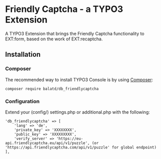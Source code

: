 # Friendly Captcha - a TYPO3 Extension

A TYPO3 Extension that brings the Friendly Captcha functionality to EXT:form, based on the work of EXT:recaptcha.

## Installation
### Composer
The recommended way to install TYPO3 Console is by using [Composer](https://getcomposer.org):

    composer require balatd/db_friendlycaptcha

### Configuration

Extend your (config/) settings.php or additional.php with the following:

    'db_friendlycaptcha' => [
        'lang' => 'de',
        'private_key' => 'XXXXXXXX',
        'public_key' => 'XXXXXXXXX',
        'verify_server' => 'https://eu-api.friendlycaptcha.eu/api/v1/puzzle', (or 'https://api.friendlycaptcha.com/api/v1/puzzle' for global endpoint)
    ],
